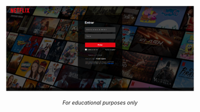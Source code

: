 <div align="center">
    <img src="print.png" width="1250px">
    <h6>For educational purposes only</h6>
</div>
